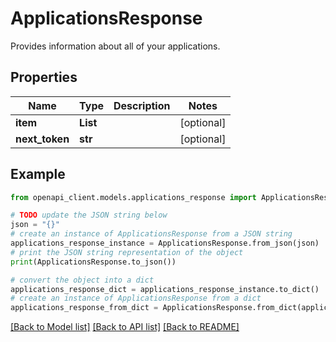 # ApplicationsResponse

Provides information about all of your applications.

## Properties

Name | Type | Description | Notes
------------ | ------------- | ------------- | -------------
**item** | **List** |  | [optional] 
**next_token** | **str** |  | [optional] 

## Example

```python
from openapi_client.models.applications_response import ApplicationsResponse

# TODO update the JSON string below
json = "{}"
# create an instance of ApplicationsResponse from a JSON string
applications_response_instance = ApplicationsResponse.from_json(json)
# print the JSON string representation of the object
print(ApplicationsResponse.to_json())

# convert the object into a dict
applications_response_dict = applications_response_instance.to_dict()
# create an instance of ApplicationsResponse from a dict
applications_response_from_dict = ApplicationsResponse.from_dict(applications_response_dict)
```
[[Back to Model list]](../README.md#documentation-for-models) [[Back to API list]](../README.md#documentation-for-api-endpoints) [[Back to README]](../README.md)


